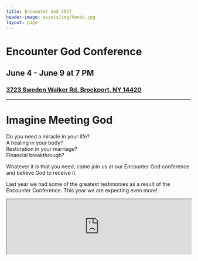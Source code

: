 ```yaml
---
title: Encounter God 2017
header-image: assets/img/hands.jpg
layout: page
---
```


<div class="container text-center">
    <div class="row justify-content-center">
    <div class="col-sm-8 col-sm-offset-2">
        <h1>Encounter God Conference</h1>
        <h2>June 4 - June 9 at 7 PM</h2>
        <h3><a target="_blank" class="editable" href="https://www.google.com/maps/place/River+Rochester/@43.2246189,-77.8906375,15z/data=!4m2!3m1!1s0x0:0xd881d75c1eba2525?sa=X&ved=0ahUKEwiAu_6klonMAhXERyYKHZDeA3YQ_BIIbTAP"><i class="fa fa-map-marker fa-3x"></i> 3723 Sweden Walker Rd. Brockport, NY 14420</a></h3>
        <hr>
        <h1>Imagine Meeting God</h1>
        <p>Do you need a miracle in your life?<br>
        A healing in your body?<br>
        Restoration in your marriage?<br>
        Financial breakthrough?</p>
        <p>
Whatever it is that you need, come join us at our Encounter God conference and believe God to receive it.</p>
<p>Last year we had some of the greatest testimonies as a result of the Encounter Conference. This year we are expecting even more! </p>
</div>
    </div>
</div>


<div class="row justify-content-center">
    <div class="col-sm-10">
        <div class="iframe-container iframe-container-16x9">
            <iframe width="100%" src='https://www.youtube.com/embed/_ctdIvywYaU?autoplay=0&showinfo=0&autohide=1'></iframe>
        </div>
    </div>
</div>
